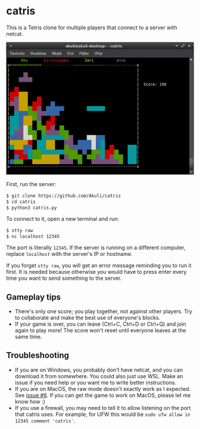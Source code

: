 # catris

This is a Tetris clone for multiple players that connect to a server with netcat.

![Screenshot](screenshot.png)

First, run the server:

```
$ git clone https://github.com/Akuli/catris
$ cd catris
$ python3 catris.py
```

To connect to it, open a new terminal and run:

```
$ stty raw
$ nc localhost 12345
```

The port is literally `12345`.
If the server is running on a different computer,
replace `localhost` with the server's IP or hostname.

If you forget `stty raw`, you will get an error message reminding you to run it first.
It is needed because otherwise you would have to press enter every time
you want to send something to the server.


## Gameplay tips

- There's only one score; you play together, not against other players.
    Try to collaborate and make the best use of everyone's blocks.
- If your game is over, you can leave (Ctrl+C, Ctrl+D or Ctrl+Q) and join again to play more!
    The score won't reset until everyone leaves at the same time.


## Troubleshooting

- If you are on Windows, you probably don't have netcat,
    and you can download it from somewhere.
    You could also just use WSL.
    Make an issue if you need help or you want me to write better instructions.
- If you are on MacOS, the raw mode doesn't exactly work as I expected.
    See [issue #6](https://github.com/Akuli/catris/issues/6).
    If you can get the game to work on MacOS, please let me know how :)
- If you use a firewall, you may need to tell it to allow listening on
    the port that catris uses.
    For example, for UFW this would be `sudo ufw allow in 12345 comment 'catris'`.
